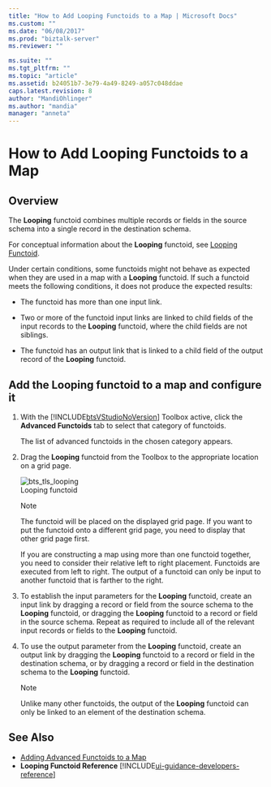```yaml
---
title: "How to Add Looping Functoids to a Map | Microsoft Docs"
ms.custom: ""
ms.date: "06/08/2017"
ms.prod: "biztalk-server"
ms.reviewer: ""

ms.suite: ""
ms.tgt_pltfrm: ""
ms.topic: "article"
ms.assetid: b24051b7-3e79-4a49-8249-a057c048ddae
caps.latest.revision: 8
author: "MandiOhlinger"
ms.author: "mandia"
manager: "anneta"
---
```

# How to Add Looping Functoids to a Map

## Overview
The **Looping** functoid combines multiple records or fields in the source schema into a single record in the destination schema.  

 For conceptual information about the **Looping** functoid, see [Looping Functoid](../core/looping-functoid.md).  

 Under certain conditions, some functoids might not behave as expected when they are used in a map with a **Looping** functoid. If such a functoid meets the following conditions, it does not produce the expected results:  

-   The functoid has more than one input link.  

-   Two or more of the functoid input links are linked to child fields of the input records to the **Looping** functoid, where the child fields are not siblings.  

-   The functoid has an output link that is linked to a child field of the output record of the **Looping** functoid.  

## Add the Looping functoid to a map and configure it  

1. With the [!INCLUDE[btsVStudioNoVersion](../includes/btsvstudionoversion-md.md)] Toolbox active, click the **Advanced Functoids** tab to select that category of functoids.  

    The list of advanced functoids in the chosen category appears.  

2. Drag the **Looping** functoid from the Toolbox to the appropriate location on a grid page.  

    ![](../core/media/bts-tls-looping.gif "bts_tls_looping")  
   Looping functoid  

   > [!NOTE]
   >  The functoid will be placed on the displayed grid page. If you want to put the functoid onto a different grid page, you need to display that other grid page first.  
   > 
   >  If you are constructing a map using more than one functoid together, you need to consider their relative left to right placement. Functoids are executed from left to right. The output of a functoid can only be input to another functoid that is farther to the right.  

3. To establish the input parameters for the **Looping** functoid, create an input link by dragging a record or field from the source schema to the **Looping** functoid, or dragging the **Looping** functoid to a record or field in the source schema. Repeat as required to include all of the relevant input records or fields to the **Looping** functoid.  

4. To use the output parameter from the **Looping** functoid, create an output link by dragging the **Looping** functoid to a record or field in the destination schema, or by dragging a record or field in the destination schema to the **Looping** functoid.  

   > [!NOTE]
   >  Unlike many other functoids, the output of the **Looping** functoid can only be linked to an element of the destination schema.  

## See Also  
- [Adding Advanced Functoids to a Map](../core/adding-advanced-functoids-to-a-map.md)   
- **Looping Functoid Reference** [!INCLUDE[ui-guidance-developers-reference](../includes/ui-guidance-developers-reference.md)]
